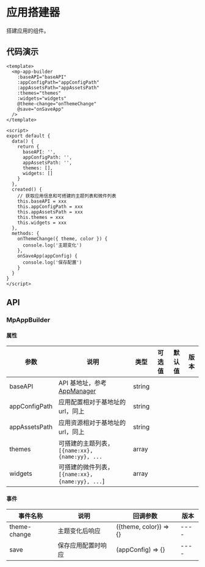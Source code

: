 # 应用搭建器

搭建应用的组件。

## 代码演示

```vue
<template>
  <mp-app-builder
    :baseAPI="baseAPI"
    :appConfigPath="appConfigPath"
    :appAssetsPath="appAssetsPath"
    :themes="themes"
    :widgets="widgets"
    @theme-change="onThemeChange"
    @save="onSaveApp"
  />
</template>

<script>
export default {
  data() {
    return {
      baseAPI: '',
      appConfigPath: '',
      appAssetsPath: '',
      themes: [],
      widgets: []
    }
  },
  created() {
    // 获取应用信息和可搭建的主题列表和微件列表
    this.baseAPI = xxx
    this.appConfigPath = xxx
    this.appAssetsPath = xxx
    this.themes = xxx
    this.widgets = xxx
  },
  methods: {
    onThemeChange({ theme, color }) {
      console.log('主题变化')
    },
    onSaveApp(appConfig) {
      console.log('保存配置')
    }
  }
}
</script>
```

## API

### MpAppBuilder

#### 属性

| 参数          | 说明                                                            | 类型   | 可选值 | 默认值 | 版本 |
| ------------- | --------------------------------------------------------------- | ------ | ------ | ------ | ---- |
| baseAPI       | API 基地址，参考[AppManager](/zh/components/mixin/manager.html) | string |        |        |      |
| appConfigPath | 应用配置相对于基地址的 url，同上                                | string |        |        |      |
| appAssetsPath | 应用资源相对于基地址的 url，同上                                | string |        |        |      |
| themes        | 可搭建的主题列表，`[{name:xx}, {name:yy}, ...`                  | array  |        |        |      |
| widgets       | 可搭建的微件列表，`[{name:xx}, {name:yy}, ...`]                 | array  |        |        |      |

#### 事件

| 事件名称     | 说明               | 回调参数               | 版本 |
| ------------ | ------------------ | ---------------------- | ---- |
| theme-change | 主题变化后响应     | ({theme, color}) => {} | ---- |
| save         | 保存应用配置时响应 | (appConfig) => {}      | ---- |

